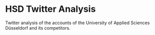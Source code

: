 # HSD Twitter Analysis

Twitter analysis of the accounts of the University of Applied Sciences Düsseldorf and its competitors.
